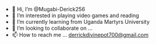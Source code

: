 - 👋 Hi, I’m @Mugabi-Derick256
- 👀 I’m interested in playing video games and reading
- 🌱 I’m currently learning from Uganda Martyrs University
- 💞️ I’m looking to collaborate on ...
- 📫 How to reach me ... derrickdivinepot700@gmail.com

<!---
Mugabi-Derick256/Mugabi-Derick256 is a ✨ special ✨ repository because its `README.md` (this file) appears on your GitHub profile.
You can click the Preview link to take a look at your changes.
--->
